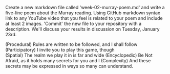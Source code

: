 Create a new markdown file called 'week-02-murray-poem.md' and write a five-line poem about the Murray reading. Using GitHub markdown syntax link to any YouTube video that you feel is related to your poem and include at least 2 images.
'Commit' the new file to your repository with a description. We'll discuss your results in discussion on Tuesday, January 23rd.
   
(Procedural) Rules are written to be followed, and I shall follow   
(Participatory) I invite you to play this game, though    
(Spatial)  The realm we play it in is far and wide 
(Encyclopedic) Be Not Afraid, as it holds many secrets for you and I 
(Complexity) And these secrets may be expressed in ways so many can understand.    

